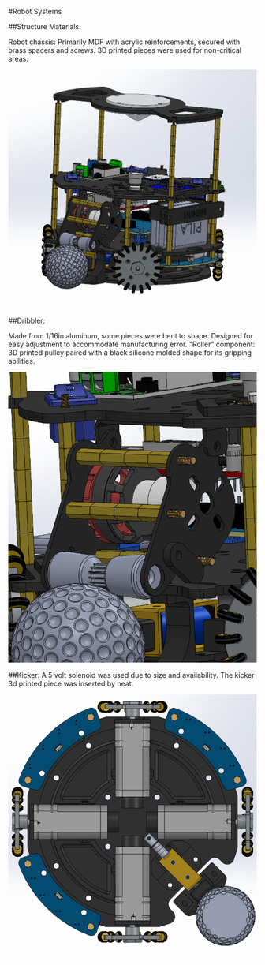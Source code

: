 #Robot Systems

##Structure Materials:

Robot chassis: Primarily MDF with acrylic reinforcements, secured with brass spacers and screws. 3D printed pieces were used for non-critical areas.

![Full CAD](docs/assets/Robot.png)

##Dribbler:

Made from 1/16in aluminum, some pieces were bent to shape. Designed for easy adjustment to accommodate manufacturing error.
"Roller" component: 3D printed pulley paired with a black silicone molded shape for its gripping abilities.

![Dribbler system](docs/assets/Dribbler.png)

##Kicker:
A 5 volt solenoid was used due to size and availability. The kicker 3d printed piece was inserted by heat.

![Top angle section view](docs/assets/topViewLowerLvl.png)
